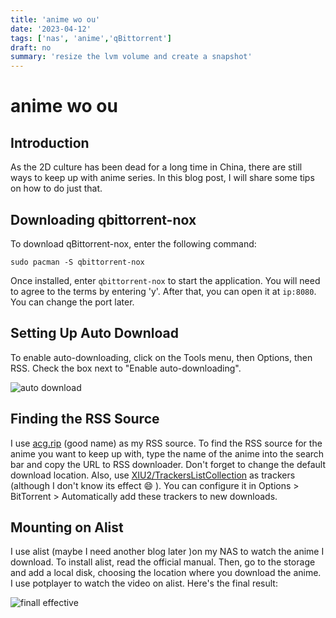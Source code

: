 ```yaml
---
title: 'anime wo ou'
date: '2023-04-12'
tags: ['nas', 'anime','qBittorrent']
draft: no
summary: 'resize the lvm volume and create a snapshot'
---
```


# anime wo ou

## Introduction

As the 2D culture has been dead for a long time in China, there are still ways to keep up with anime series. In this blog post, I will share some tips on how to do just that.

## Downloading qbittorrent-nox

To download qBittorrent-nox, enter the following command:

```shell
sudo pacman -S qbittorrent-nox
```

Once installed, enter `qbittorrent-nox` to start the application. You will need to agree to the terms by entering 'y'. After that, you can open it at `ip:8080`. You can change the port later.

## Setting Up Auto Download

To enable auto-downloading, click on the Tools menu, then Options, then RSS. Check the box next to "Enable auto-downloading".

![auto download](/static/config_auto_download_RSS.png)

## Finding the RSS Source

I use [acg.rip](https://acg.rip/)  (good name) as my RSS source. To find the RSS source for the anime you want to keep up with, type the name of the anime into the search bar and copy the URL to RSS downloader. Don't forget to change the default download location. Also, use [XIU2/TrackersListCollection](https://github.com/XIU2/TrackersListCollection) as trackers (although I don't know its effect :smile: ). You can configure it in Options > BitTorrent > Automatically add these trackers to new downloads.

## Mounting on Alist

I use alist (maybe I need another blog later )on my NAS to watch the anime I download. To install alist, read the official manual. Then, go to the storage and add a local disk, choosing the location where you download the anime. I use potplayer to watch the video on alist.  Here's the final result:

![finall effective](/static/final_effect_qb_nas)

